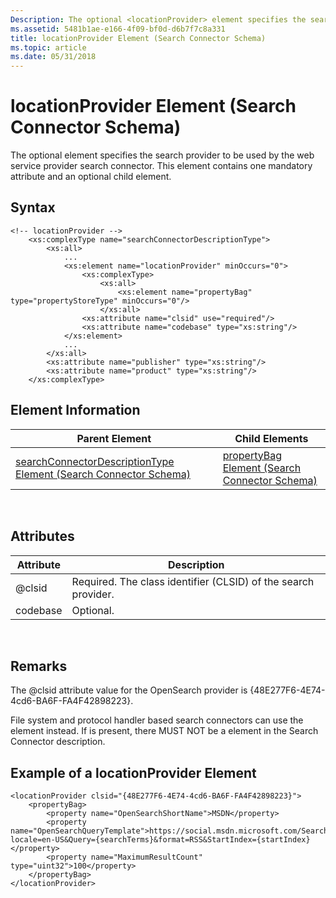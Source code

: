 ```yaml
---
Description: The optional <locationProvider> element specifies the search provider to be used by the web service provider search connector. This element contains one mandatory attribute and an optional child element.
ms.assetid: 5481b1ae-e166-4f09-bf0d-d6b7f7c8a331
title: locationProvider Element (Search Connector Schema)
ms.topic: article
ms.date: 05/31/2018
---
```


# locationProvider Element (Search Connector Schema)

The optional <locationProvider> element specifies the search provider to be used by the web service provider search connector. This element contains one mandatory attribute and an optional child element.

## Syntax


```
<!-- locationProvider -->
    <xs:complexType name="searchConnectorDescriptionType">
        <xs:all>
            ...
            <xs:element name="locationProvider" minOccurs="0">
                <xs:complexType>
                    <xs:all>
                        <xs:element name="propertyBag" type="propertyStoreType" minOccurs="0"/>
                    </xs:all>
                <xs:attribute name="clsid" use="required"/>
                <xs:attribute name="codebase" type="xs:string"/>
            </xs:element>
            ...
        </xs:all>
        <xs:attribute name="publisher" type="xs:string"/>
        <xs:attribute name="product" type="xs:string"/>
    </xs:complexType>
```



## Element Information



| Parent Element                                                                                                   | Child Elements                                                                       |
|------------------------------------------------------------------------------------------------------------------|--------------------------------------------------------------------------------------|
| [searchConnectorDescriptionType Element (Search Connector Schema)](search-schema-searchconnectordescription.md) | [propertyBag Element (Search Connector Schema)](search-schema-sconn-propertybag.md) |



 

## Attributes



| Attribute | Description                                                    |
|-----------|----------------------------------------------------------------|
| @clsid    | Required. The class identifier (CLSID) of the search provider. |
| codebase  | Optional.                                                      |



 

## Remarks

The @clsid attribute value for the OpenSearch provider is {48E277F6-4E74-4cd6-BA6F-FA4F42898223}.

File system and protocol handler based search connectors can use the [<simpleLocation>](search-schema-sconn-simplelocation.md) element instead. If <locationProvider> is present, there MUST NOT be a <simpleLocation> element in the Search Connector description.

## Example of a locationProvider Element


```
<locationProvider clsid="{48E277F6-4E74-4cd6-BA6F-FA4F42898223}">
    <propertyBag>
        <property name="OpenSearchShortName">MSDN</property>
        <property name="OpenSearchQueryTemplate">https://social.msdn.microsoft.com/Search/Feed.aspx?locale=en-US&Query={searchTerms}&format=RSS&StartIndex={startIndex}</property>
        <property name="MaximumResultCount" type="uint32">100</property>
    </propertyBag>
</locationProvider>
```



 

 



